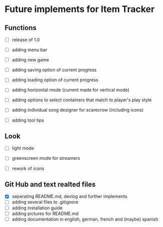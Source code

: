 # Future implements for Item Tracker

## Functions
- [ ] release of 1.0
- [ ] adding menu bar
- [ ] adding new game
- [ ] adding saving option of current progress
- [ ] adding loading option of current progress
- [ ] adding horizontal mode (current made for vertical mode)
- [ ] adding options to select containers that match to player's play style
- [ ] adding individual song designer for scarecrow (including icons)
- [ ] adding tool tips


## Look
- [ ] light mode
- [ ] greenscreen mode for streamers
- [ ] rework of icons


## Git Hub and text realted files
- [x] seperating README.md, devlog and further implements
- [ ] adding several files to .gitignore
- [ ] adding installation guide
- [ ] adding pictures for README.md
- [ ] adding documentation in english, german, french and (maybe) spanish
